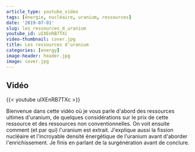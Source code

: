 ```yaml
---
article_type: youtube_video
tags: [énergie, nucléaire, uranium, ressources]
date: '2019-07-01'
slug: les_ressources_d_uranium
youtube_id: uIXEnRB7TXc
video-thumbnail: cover.jpg
title: Les ressources d'uranium
categories: [energy]
image-header: header.jpg
image: cover.jpg
---
```


## Vidéo

{{< youtube uIXEnRB7TXc >}}

Bienvenue dans cette vidéo où je vous parle d'abord des ressources ultimes d'uranium, de quelques considérations sur le prix de cette ressource et des ressources non conventionnelles. On voit ensuite comment (et par qui) l'uranium est extrait. J'explique aussi la fission nucléaire et l'incroyable densité énergétique de l'uranium avant d'aborder l'enrichissement. Je finis en parlant de la surgénération avant de conclure.
